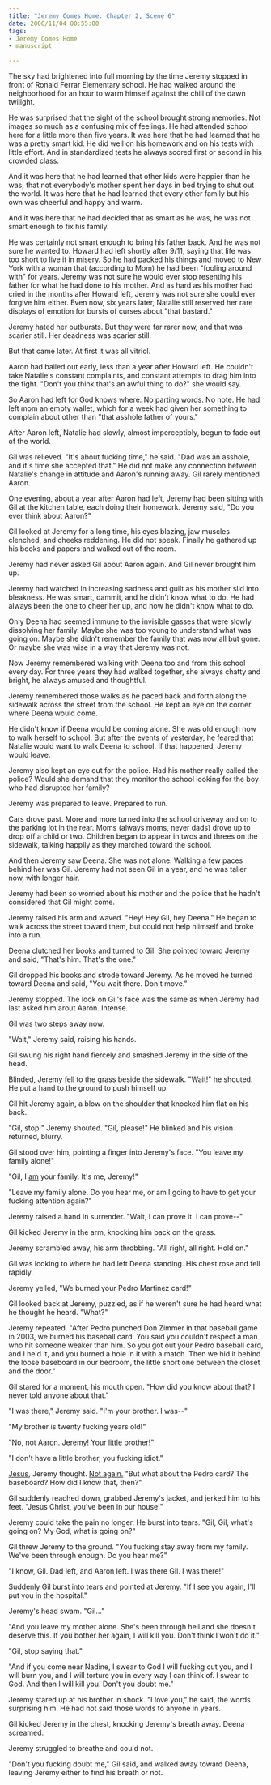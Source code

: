 ```yaml
--- 
title: "Jeremy Comes Home: Chapter 2, Scene 6"
date: 2006/11/04 00:55:00
tags: 
- Jeremy Comes Home
- manuscript

---
```


The sky had brightened into full morning by the time Jeremy stopped in front of Ronald Ferrar Elementary school.  He had walked around the neighborhood for an hour to warm himself against the chill of the dawn twilight.

He was surprised that the sight of the school brought strong memories.  Not images so much as a confusing mix of feelings.  He had attended school here for a little more than five years.  It was here that he had learned that he was a pretty smart kid.  He did well on his homework and on his tests with little effort.  And in standardized tests he always scored first or second in his crowded class.

And it was here that he had learned that other kids were happier than he was, that not everybody's mother spent her days in bed trying to shut out the world.  It was here that he had learned that every other family but his own was cheerful and happy and warm.

And it was here that he had decided that as smart as he was, he was not smart enough to fix his family.

He was certainly not smart enough to bring his father back.  And he was not sure he wanted to.  Howard had left shortly after 9/11, saying that life was too short to live it in misery.  So he had packed his things and moved to New York with a woman that (according to Mom) he had been "fooling around with" for years.  Jeremy was not sure he would ever stop resenting his father for what he had done to his mother.  And as hard as his mother had cried in the months after Howard left, Jeremy was not sure she could ever forgive him either.  Even now, six years later, Natalie still reserved her rare displays of emotion for bursts of curses about "that bastard."

Jeremy hated her outbursts.  But they were far rarer now, and that was scarier still.  Her deadness was scarier still.

But that came later.  At first it was all vitriol.

Aaron had bailed out early, less than a year after Howard left.  He couldn't take Natalie's constant complaints, and constant attempts to drag him into the fight.  "Don't you think that's an awful thing to do?" she would say.

So Aaron had left for God knows where.  No parting words.  No note.  He had left mom an empty wallet, which for a week had given her something to complain about other than "that asshole father of yours."

After Aaron left, Natalie had slowly, almost imperceptibly, begun to fade out of the world.

Gil was relieved.  "It's about fucking time," he said.  "Dad was an asshole, and it's time she accepted that."  He did not make any connection between Natalie's change in attitude and Aaron's running away.  Gil rarely mentioned Aaron.

One evening, about a year after Aaron had left, Jeremy had been sitting with Gil at the kitchen table, each doing their homework.  Jeremy said, "Do you ever think about Aaron?"

Gil looked at Jeremy for a long time, his eyes blazing, jaw muscles clenched, and cheeks reddening.  He did not speak.  Finally he gathered up his books and papers and walked out of the room.

Jeremy had never asked Gil about Aaron again.  And Gil never brought him up.

Jeremy had watched in increasing sadness and guilt as his mother slid into bleakness.  He was smart, dammit, and he didn't know what to do.  He had always been the one to cheer her up, and now he didn't know what to do.

Only Deena had seemed immune to the invisible gasses that were slowly dissolving her family.  Maybe she was too young to understand what was going on.  Maybe she didn't remember the family that was now all but gone.  Or maybe she was wise in a way that Jeremy was not.

Now Jeremy remembered walking with Deena too and from this school every day.  For three years they had walked together, she always chatty and bright, he always amused and thoughtful.

Jeremy remembered those walks as he paced back and forth along the sidewalk across the street from the school.  He kept an eye on the corner where Deena would come.

He didn't know if Deena would be coming alone.  She was old enough now to walk herself to school.  But after the events of yesterday, he feared that Natalie would want to walk Deena to school.  If that happened, Jeremy would leave.

Jeremy also kept an eye out for the police.  Had his mother really called the police?  Would she demand that they monitor the school looking for the boy who had disrupted her family?

Jeremy was prepared to leave.  Prepared to run.

Cars drove past.  More and more turned into the school driveway and on to the parking lot in the rear.  Moms (always moms, never dads) drove up to drop off a child or two.  Children began to appear in twos and threes on the sidewalk, talking happily as they marched toward the school.

And then Jeremy saw Deena.  She was not alone.  Walking a few paces behind her was Gil.  Jeremy had not seen Gil in a year, and he was taller now, with longer hair.

Jeremy had been so worried about his mother and the police that he hadn't considered that Gil might come.

Jeremy raised his arm and waved.  "Hey!  Hey Gil, hey Deena."  He began to walk across the street toward them, but could not help hiimself and broke into a run.

Deena clutched her books and turned to Gil.  She pointed toward Jeremy and said, "That's him.  That's the one."

Gil dropped his books and strode toward Jeremy.  As he moved he turned toward Deena and said, "You wait there.  Don't move."

Jeremy stopped.  The look on Gil's face was the same as when Jeremy had last asked him arout Aaron.  Intense.

Gil was two steps away now.

"Wait," Jeremy said, raising his hands.

Gil swung his right hand fiercely and smashed Jeremy in the side of the head.

Blinded, Jeremy fell to the grass beside the sidewalk.  "Wait!" he shouted.  He put a hand to the ground to push himself up.

Gil hit Jeremy again, a blow on the shoulder that knocked him flat on his back.

"Gil, stop!" Jeremy shouted.  "Gil, please!"  He blinked and his vision returned, blurry.

Gil stood over him, pointing a finger into Jeremy's face.  "You leave my family alone!"

"Gil, I <u>am</u> your family.  It's me, Jeremy!"

"Leave my family alone.  Do you hear me, or am I going to have to get your fucking attention again?"

Jeremy raised a hand in surrender.  "Wait, I can prove it.  I can prove--"

Gil kicked Jeremy in the arm, knocking him back on the grass.

Jeremy scrambled away, his arm throbbing.  "All right, all right.  Hold on."

Gil was looking to where he had left Deena standing.  His chest rose and fell rapidly.

Jeremy yelled, "We burned your Pedro Martinez card!"

Gil looked back at Jeremy, puzzled, as if he weren't sure he had heard what he thought he heard.  "What?"

Jeremy repeated.  "After Pedro punched Don Zimmer in that baseball game in 2003, we burned his baseball card.  You said you couldn't respect a man who hit someone weaker than him.  So you got out your Pedro baseball card, and I held it, and you burned a hole in it with a match.  Then we hid it behind the loose baseboard in our bedroom, the little short one between the closet and the door."

Gil stared for a moment, his mouth open.  "How did you know about that?  I never told anyone about that."

"I was there," Jeremy said.  "I'm your brother.  I was--"

"My brother is twenty fucking years old!"

"No, not Aaron.  Jeremy!  Your <u>little</u> brother!"

"I don't have a little brother, you fucking idiot."

<u>Jesus</u>, Jeremy thought.  <u>Not again.</u>  "But what about the Pedro card?  The baseboard?  How did I know that, then?"

Gil suddenly reached down, grabbed Jeremy's jacket, and jerked him to his feet.  "Jesus Christ, you've been in our house!"

Jeremy could take the pain no longer.  He burst into tears.  "Gil, Gil, what's going on?  My God, what is going on?"

Gil threw Jeremy to the ground.  "You fucking stay away from my family.  We've been through enough.  Do you hear me?"

"I know, Gil.  Dad left, and Aaron left.  I was there Gil.  I was there!"

Suddenly Gil burst into tears and pointed at Jeremy.  "If I see you again, I'll put you in the hospital."

Jeremy's head swam.  "Gil..."

"And you leave my mother alone.  She's been through hell and she doesn't deserve this.  If you bother her again, I will kill you.  Don't think I won't do it."

"Gil, stop saying that."

"And if you come near Nadine, I swear to God I will fucking cut you, and I will burn you, and I will torture you in every way I can think of.  I swear to God.  And then I will kill you.  Don't you doubt me."

Jeremy stared up at his brother in shock.  "I love you," he said, the words surprising him.  He had not said those words to anyone in years.

Gil kicked Jeremy in the chest, knocking Jeremy's breath away.  Deena screamed.

Jeremy struggled to breathe and could not.

"Don't you fucking doubt me," Gil said, and walked away toward Deena, leaving Jeremy either to find his breath or not.
